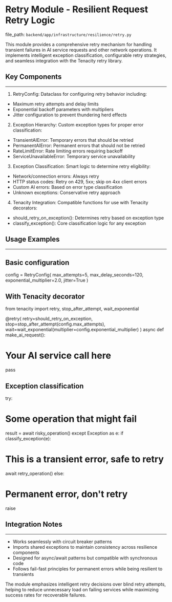 # Retry Module - Resilient Request Retry Logic

  file_path: `backend/app/infrastructure/resilience/retry.py`

This module provides a comprehensive retry mechanism for handling transient failures
in AI service requests and other network operations. It implements intelligent
exception classification, configurable retry strategies, and seamless integration
with the Tenacity retry library.

## Key Components

--------------
1. RetryConfig: Dataclass for configuring retry behavior including:
- Maximum retry attempts and delay limits
- Exponential backoff parameters with multipliers
- Jitter configuration to prevent thundering herd effects

2. Exception Hierarchy: Custom exception types for proper error classification:
- TransientAIError: Temporary errors that should be retried
- PermanentAIError: Permanent errors that should not be retried
- RateLimitError: Rate limiting errors requiring backoff
- ServiceUnavailableError: Temporary service unavailability

3. Exception Classification: Smart logic to determine retry eligibility:
- Network/connection errors: Always retry
- HTTP status codes: Retry on 429, 5xx; skip on 4xx client errors
- Custom AI errors: Based on error type classification
- Unknown exceptions: Conservative retry approach

4. Tenacity Integration: Compatible functions for use with Tenacity decorators:
- should_retry_on_exception(): Determines retry based on exception type
- classify_exception(): Core classification logic for any exception

## Usage Examples

--------------

## Basic configuration

config = RetryConfig(
max_attempts=5,
max_delay_seconds=120,
exponential_multiplier=2.0,
jitter=True
)

## With Tenacity decorator

from tenacity import retry, stop_after_attempt, wait_exponential

@retry(
retry=should_retry_on_exception,
stop=stop_after_attempt(config.max_attempts),
wait=wait_exponential(multiplier=config.exponential_multiplier)
)
async def make_ai_request():
# Your AI service call here
pass

## Exception classification

try:
# Some operation that might fail
result = await risky_operation()
except Exception as e:
if classify_exception(e):
# This is a transient error, safe to retry
await retry_operation()
else:
# Permanent error, don't retry
raise

## Integration Notes

-----------------
- Works seamlessly with circuit breaker patterns
- Imports shared exceptions to maintain consistency across resilience components
- Designed for async/await patterns but compatible with synchronous code
- Follows fail-fast principles for permanent errors while being resilient to transients

The module emphasizes intelligent retry decisions over blind retry attempts,
helping to reduce unnecessary load on failing services while maximizing
success rates for recoverable failures.
